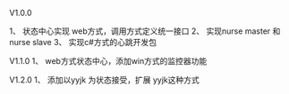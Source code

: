﻿V1.0.0

1、	状态中心实现 web方式，调用方式定义统一接口
2、	实现nurse master 和 nurse slave
3、	实现c#方式的心跳开发包

V1.1.0
1、 web方式状态中心，添加win方式的监控器功能

V1.2.0
1、 添加以yyjk 为状态接受，扩展 yyjk这种方式
